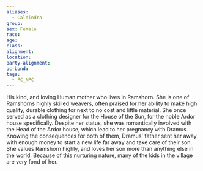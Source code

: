 ```yaml
---
aliases:
  - Caldindra
group: 
sex: Female
race: 
age: 
class: 
alignment: 
location: 
party-alignment: 
pc-bond: 
tags:
  - PC_NPC
---
```


His kind, and loving Human mother who lives in Ramshorn. She is one of Ramshorns highly skilled weavers, often praised for her ability to make high quality, durable clothing for next to no cost and little material. She once served as a clothing designer for the House of the Sun, for the noble Ardor house specifically. Despite her status, she was romantically involved with the Head of the Ardor house, which lead to her pregnancy with Dramus. Knowing the consequences for both of them, Dramus' father sent her away with enough money to start a new life far away and take care of their son. She values Ramshorn highly, and loves her son more than anything else in the world. Because of this nurturing nature, many of the kids in the village are very fond of her.